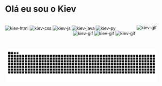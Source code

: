 


<div style="display: inline-block">
<h1> Olá eu sou o Kiev</h1>
</div>

<div style="display: inline-block"><br>
<img align="center" alt="kiev-html" height="30" width="40" src="https://cdn.jsdelivr.net/gh/devicons/devicon@latest/icons/html5/html5-original.svg">

<img align="center" alt="kiev-css" height="30" width="40" src="https://cdn.jsdelivr.net/gh/devicons/devicon@latest/icons/css3/css3-original.svg">

<img align="center" alt="kiev-js" height="30" width="40" src="https://cdn.jsdelivr.net/gh/devicons/devicon@latest/icons/javascript/javascript-original.svg" >

<img align="center" alt="kiev-java" height="30" width="40" src="https://cdn.jsdelivr.net/gh/devicons/devicon@latest/icons/java/java-original.svg">

<img align="center" alt="kiev-py" height="30" width="40" src="https://cdn.jsdelivr.net/gh/devicons/devicon@latest/icons/python/python-original.svg">


<img align="right" alt="kiev-gif" height="60" width="70" src="https://i.ibb.co/V0yrCMtH/boom.gif" border="0">

<img align="right" alt="kiev-gif" height="60" width="70" src="https://i.ibb.co/8kcD80v/shake-gun.gif" border="0">

<img align="right" alt="kiev-gif" height="60" width="70" src="https://i.ibb.co/RkJmPCXr/jam-1.gif" border="0">

<img align="right" alt="kiev-gif" height="60" width="70" src="https://i.ibb.co/fd4fjfpx/clap.gif" border="0">







</div>



<picture align="center">
  <source media="(prefers-color-scheme: dark)" srcset="https://raw.githubusercontent.com/kievlegal/kievlegal/output/github-contribution-grid-snake-dark.svg">
  <source media="(prefers-color-scheme: light)" srcset="https://raw.githubusercontent.com/kievlegal/kievlegal/output/github-contribution-grid-snake-dark.svg">
  <img align="center" alt="github contribution grid snake animation" src="https://raw.githubusercontent.com/kievlegal/kievlegal/output/github-contribution-grid-snake.svg">
</picture>
